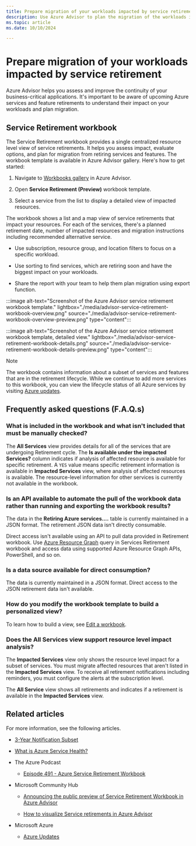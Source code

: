 ```yaml
---
title: Prepare migration of your workloads impacted by service retirements
description: Use Azure Advisor to plan the migration of the workloads impacted by service retirements.
ms.topic: article
ms.date: 10/10/2024

---
```


# Prepare migration of your workloads impacted by service retirement

Azure Advisor helps you assess and improve the continuity of your business-critical applications. It's important to be aware of upcoming Azure services and feature retirements to understand their impact on your workloads and plan migration.

## Service Retirement workbook

The Service Retirement workbook provides a single centralized resource level view of service retirements. It helps you assess impact, evaluate options, and plan for migration from retiring services and features. The workbook template is available in Azure Advisor gallery.
Here's how to get started:

1.  Navigate to [Workbooks gallery](https://aka.ms/advisorworkbooks) in Azure Advisor.

1.  Open **Service Retirement (Preview)** workbook template.

1.  Select a service from the list to display a detailed view of impacted resources.

The workbook shows a list and a map view of service retirements that impact your resources. For each of the services, there's a planned retirement date, number of impacted resources and migration instructions including recommended alternative service.

*   Use subscription, resource group, and location filters to focus on a specific workload.

*   Use sorting to find services, which are retiring soon and have the biggest impact on your workloads.

*   Share the report with your team to help them plan migration using export function.

:::image alt-text="Screenshot of the Azure Advisor service retirement workbook template." lightbox="./media/advisor-service-retirement-workbook-overview.png" source="./media/advisor-service-retirement-workbook-overview-preview.png" type="content":::

:::image alt-text="Screenshot of the Azure Advisor service retirement workbook template, detailed view." lightbox="./media/advisor-service-retirement-workbook-details.png" source="./media/advisor-service-retirement-workbook-details-preview.png" type="content":::

> [!NOTE]
> The workbook contains information about a subset of services and features that are in the retirement lifecycle. While we continue to add more services to this workbook, you can view the lifecycle status of all Azure services by visiting [Azure updates](https://azure.microsoft.com/updates/?updateType=retirements).
 
## Frequently asked questions (F.A.Q.s)

### What is included in the workbook and what isn't included that must be manually checked?

The **All Services** view provides details for all of the services that are undergoing Retirement cycle. The **Is available under the impacted Services?** column indicates if analysis of affected resource is available for specific retirement. A `YES` value means specific retirement information is available in **Impacted Services** view, where analysis of affected resources is available. The resource-level information for other services is currently not available in the workbook.

### Is an API available to automate the pull of the workbook data rather than running and exporting the workbook results?

The data in the **Retiring Azure services....** table is currently maintained in a JSON format. The retirement JSON data isn't directly consumable.

Direct access isn't available using an API to pull data provided in Retirement workbook. Use [Azure Resource Graph](https://portal.azure.com/#view/HubsExtension/ArgQueryBlade "Azure Resource Graph Explorer | Microsoft Azure") query in Services Retirement workbook and access data using supported Azure Resource Graph APIs, PowerShell, and so on.

### Is a data source available for direct consumption?

The data is currently maintained in a JSON format. Direct access to the JSON retirement data isn't available.

### How do you modify the workbook template to build a personalized view?

To learn how to build a view, see [Edit a workbook](/azure/update-manager/manage-workbooks#edit-a-workbook "Edit a workbook - Create reports in Azure Update Manager").

### Does the All Services view support resource level impact analysis?

The **Impacted Services** view only shows the resource level impact for a subset of services. You must migrate affected resources that aren't listed in the **Impacted Services** view. To receive all retirement notifications including reminders, you must configure the alerts at the subscription level.

The **All Service** view shows all retirements and indicates if a retirement is available in the **Impacted Services** view.

## Related articles

For more information, see the following articles.

*   [3-Year Notification Subset](/lifecycle/policies/3-year-subset "3-Year Notification Subset")

*   [What is Azure Service Health?](/azure/service-health/overview "What is Azure Service Health?")

*   The Azure Podcast

    *   [Episode 491 - Azure Service Retirement Workbook](https://azpodcast.azurewebsites.net/post/Episode-491-Azure-Retirement-Workbook "Episode 491 - Azure Service Retirement Workbook | The Azure Podcast")

*   Microsoft Community Hub

    *   [Announcing the public preview of Service Retirement Workbook in Azure Advisor](https://techcommunity.microsoft.com/t5/azure-governance-and-management/announcing-the-public-preview-of-service-retirement-workbook-in/ba-p/3848168 "Announcing the public preview of Service Retirement Workbook in Azure Advisor | Microsoft Community Hub")

    *   [How to visualize Service retirements in Azure Advisor](https://techcommunity.microsoft.com/t5/azure-architecture-blog/how-to-visualize-service-retirements-in-azure-advisor/ba-p/3885345 "How to visualize Service retirements in Azure Advisor | Microsoft Community Hub")

*   Microsoft Azure

    *   [Azure Updates](https://azure.microsoft.com/updates/?updateType=retirements "Azure Updates | Microsoft Azure")
